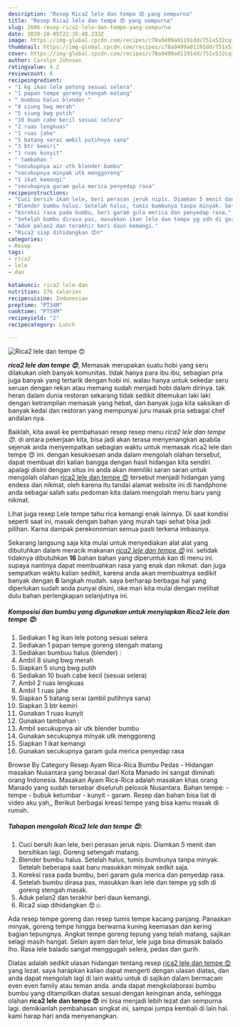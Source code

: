 ```yaml
---
description: "Resep Rica2 lele dan tempe 😍 yang sempurna"
title: "Resep Rica2 lele dan tempe 😍 yang sempurna"
slug: 2606-resep-rica2-lele-dan-tempe-yang-sempurna
date: 2020-10-05T22:35:48.233Z
image: https://img-global.cpcdn.com/recipes/c78a9499a01191dd/751x532cq70/rica2-lele-dan-tempe-😍-foto-resep-utama.jpg
thumbnail: https://img-global.cpcdn.com/recipes/c78a9499a01191dd/751x532cq70/rica2-lele-dan-tempe-😍-foto-resep-utama.jpg
cover: https://img-global.cpcdn.com/recipes/c78a9499a01191dd/751x532cq70/rica2-lele-dan-tempe-😍-foto-resep-utama.jpg
author: Carolyn Johnson
ratingvalue: 4.2
reviewcount: 6
recipeingredient:
- "1 kg ikan lele potong sesuai selera"
- "1 papan tempe goreng stengah matang"
- " bumbuu halus blender "
- "8 siung bwg merah"
- "5 siung bwg putih"
- "10 buah cabe kecil sesuai selera"
- "2 ruas lengkuas"
- "1 ruas jahe"
- "5 batang serai ambil putihnya sana"
- "3 btr kemiri"
- "1 ruas kunyit"
- " tambahan "
- "secukupnya air utk blender bumbu"
- "secukupnya minyak utk menggoreng"
- "1 ikat kemangi"
- "secukupnya garam gula merica penyedap rasa"
recipeinstructions:
- "Cuci bersih ikan lele, beri perasan jeruk nipis. Diamkan 5 menit dan bersihkan lagi. Goreng setengah matang."
- "Blender bumbu halus. Setelah halus, tumis bumbunya tanpa minyak. Setelah beberapa saat baru masukkan minyak sedkit saja."
- "Koreksi rasa pada bumbu, beri garam gula merica dan penyedap rasa."
- "Setelah bumbu dirasa pas, masukkan ikan lele dan tempe yg sdh di goreng stengah masak."
- "Aduk pelan2 dan terakhir beri daun kemangi."
- "Rica2 siap dihidangkan 😍☺"
categories:
- Resep
tags:
- rica2
- lele
- dan

katakunci: rica2 lele dan 
nutrition: 276 calories
recipecuisine: Indonesian
preptime: "PT34M"
cooktime: "PT58M"
recipeyield: "2"
recipecategory: Lunch

---
```



![Rica2 lele dan tempe 😍](https://img-global.cpcdn.com/recipes/c78a9499a01191dd/751x532cq70/rica2-lele-dan-tempe-😍-foto-resep-utama.jpg)

<b><i>rica2 lele dan tempe 😍</i></b>, Memasak merupakan suatu hobi yang seru dilakukan oleh banyak komunitas. tidak hanya para ibu ibu, sebagian pria juga banyak yang tertarik dengan hobi ini. walau hanya untuk sekedar seru seruan dengan rekan atau memang sudah menjadi hobi dalam dirinya. tak heran dalam dunia restoran sekarang tidak sedikit ditemukan laki laki dengan ketrampilan memasak yang hebat, dan banyak juga kita saksikan di banyak kedai dan restoran yang mempunyai juru masak pria sebagai chef andalan nya.

Baiklah, kita awali ke pembahasan resep resep menu <i>rica2 lele dan tempe 😍</i>. di antara pekerjaan kita, bisa jadi akan terasa menyenangkan apabila sejenak anda menyempatkan sebagian waktu untuk memasak rica2 lele dan tempe 😍 ini. dengan kesuksesan anda dalam mengolah olahan tersebut, dapat membuat diri kalian bangga dengan hasil hidangan kita sendiri. apalagi disini dengan situs ini anda akan memiliki saran saran untuk mengolah olahan <u>rica2 lele dan tempe 😍</u> tersebut menjadi hidangan yang endess dan nikmat, oleh karena itu tandai alamat website ini di handphone anda sebagai salah satu pedoman kita dalam mengolah menu baru yang nikmat.

Lihat juga resep Lele tempe tahu rica kemangi enak lainnya. Di saat kondisi seperti saat ini, masak dengan bahan yang murah tapi sehat bisa jadi pilihan. Karna dampak perekonomian semua pasti terkena imbasnya.


Sekarang langsung saja kita mulai untuk menyediakan alat alat yang dibutuhkan dalam meracik makanan <u><i>rica2 lele dan tempe 😍</i></u> ini. setidak tidaknya dibutuhkan <b>16</b> bahan bahan yang diperuntuk kan di menu ini. supaya nantinya dapat membuahkan rasa yang enak dan nikmat. dan juga sempatkan waktu kalian sedikit, karena anda akan membuatnya sedikit banyak dengan <b>6</b> langkah mudah. saya berharap berbagai hal yang diperlukan sudah anda punyai disini, oke mari kita mulai dengan melihat dulu bahan perlengkapan selanjutnya ini.

<!--inarticleads1-->

##### Komposisi dan bumbu yang digunakan untuk menyiapkan Rica2 lele dan tempe 😍:

1. Sediakan 1 kg ikan lele potong sesuai selera
1. Sediakan 1 papan tempe goreng stengah matang
1. Sediakan  bumbuu halus (blender) :
1. Ambil 8 siung bwg merah
1. Siapkan 5 siung bwg putih
1. Sediakan 10 buah cabe kecil (sesuai selera)
1. Ambil 2 ruas lengkuas
1. Ambil 1 ruas jahe
1. Siapkan 5 batang serai (ambil putihnya sana)
1. Siapkan 3 btr kemiri
1. Gunakan 1 ruas kunyit
1. Gunakan  tambahan :
1. Ambil secukupnya air utk blender bumbu
1. Gunakan secukupnya minyak utk menggoreng
1. Siapkan 1 ikat kemangi
1. Gunakan secukupnya garam gula merica penyedap rasa


Browse By Category Resep Ayam Rica-Rica Bumbu Pedas - Hidangan masakan Nusantara yang berasal dari Kota Manado ini sangat diminati orang Indonesia. Masakan Ayam Rica-Rica adalah masakan khas orang Manado yang sudah tersebar diseluruh pelosok Nusantara. Bahan tempe: - tempe - bubuk ketumbar - kunyit - garam. Resep dan bahan bisa liat di video aku yah,, Berikut berbagai kreasi tempe yang bisa kamu masak di rumah. 

<!--inarticleads2-->

##### Tahapan mengolah Rica2 lele dan tempe 😍:

1. Cuci bersih ikan lele, beri perasan jeruk nipis. Diamkan 5 menit dan bersihkan lagi. Goreng setengah matang.
1. Blender bumbu halus. Setelah halus, tumis bumbunya tanpa minyak. Setelah beberapa saat baru masukkan minyak sedkit saja.
1. Koreksi rasa pada bumbu, beri garam gula merica dan penyedap rasa.
1. Setelah bumbu dirasa pas, masukkan ikan lele dan tempe yg sdh di goreng stengah masak.
1. Aduk pelan2 dan terakhir beri daun kemangi.
1. Rica2 siap dihidangkan 😍☺


Ada resep tempe goreng dan resep tumis tempe kacang panjang. Panaskan minyak, goreng tempe hingga berwarna kuning keemasan dan kering bagian tepungnya. Angkat tempe goreng tepung yang telah matang, sajikan selagi masih hangat. Selain ayam dan telur, lele juga bisa dimasak balado lho. Rasa lele balado sangat menggugah selera, pedas dan gurih. 

Diatas adalah sedikit ulasan hidangan tentang resep <u>rica2 lele dan tempe 😍</u> yang lezat. saya harapkan kalian dapat mengerti dengan ulasan diatas, dan anda dapat mengolah lagi di lain waktu untuk di sajikan dalam bermacam even even family atau teman anda. anda dapat mengkolaborasi bumbu bumbu yang ditampilkan diatas sesuai dengan keinginan anda, sehingga olahan <b>rica2 lele dan tempe 😍</b> ini bisa menjadi lebih lezat dan sempurna lagi. demikianlah pembahasan singkat ini, sampai jumpa kembali di lain hal. kami harap hari anda menyenangkan.
